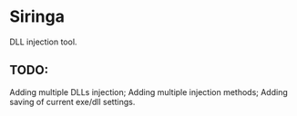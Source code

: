 Siringa
=======

DLL injection tool.

TODO:
-----
Adding multiple DLLs injection;
Adding multiple injection methods;
Adding saving of current exe/dll settings.
